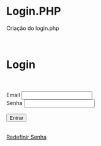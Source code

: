 # Login.PHP
Criação do login.php

<?php
include('segurancazero.php');
include('conn.php');
if($_SERVER['REQUEST_METHOD']=='POST'){
    $email = $_POST['email'];
    $senha = $_POST['senha'];
    
    //verifique se o email existe//
    $sql = "SELECT COUNT(*) FROM tb_usuarios WHERE email_usuario = '$email'";
    $result = mysqli_query($link,$sql);
    $contador = mysqli_fetch_array($result);
    
    if($contador[0] == 0){
        //email não existe//
        header('Location: login.php?msg=Usuario e/ou senha invalidos!');
        exit();
    }

    else{
        //email existente//
        $sql = "SELECT tempero_usuario FROM tb_usuarios WHERE email_usuario = '$email'";
        $result = mysqli_query($link,$sql);
        $tbl = mysqli_fetch_array($result);
        $tempero = $tbl[0];
    }

    $senha = md5($senha . $tempero);

    $sql = "SELECT COUNT(*) FROM tb_usuarios WHERE email_usuario = '$email'
    AND senha_usuario = '$senha'";
    $result = mysqli_query($link,$sql);
    $count = mysqli_fetch_array($result);
    if($count[0] == 1){
        //email e senha corretos//
        
        $sql = "SELECT id_usuario, apelido_usuario, nivel_usuario
        FROM tb_usuarios WHERE email_usuario = '$email' AND senha_usuario = '$senha'";
        echo$sql;
        $result = mysqli_query($link,$sql);
        $tbl = mysqli_fetch_array($result);
        $_SESSION['id_usuario'] = $tbl[0];
        $_SESSION['apelido'] = $tbl[1];
        $_SESSION['nivel'] = $tbl[2];
        mysqli_close($link);
        header('Location: index.php');
        exit();
    }
    else{
        mysqli_close($link);
        header('Location: login.php?msg=Usuario e/ou senha invalidos!');
        exit();
    }
}

?>

<!DOCTYPE html>
<html lang="pt-br">
<head>
    <meta charset="UTF-8">
    <meta name="viewport" content="width=device-width, initial-scale=1.0">
    <link rel="stylesheet" href="lista.css">
    <title>Login</title>
</head>
<body>
    <br>
    <h1>Login</h1>
    <?php
    include('msg_user.php');
    ?>
    <br><br>
    <form action="login.php" method="post">
        <label for="email">Email</label>
        <input type="email" name="email" id="email" required>
        <br>
        <label for="senha">Senha</label>
        <input type="password" name="senha" id="senha" required>
        <br><br>
        <input type="submit" value="Entrar">
    </form>
    <?php
    if(isset($_GET['msg']) && $_GET['msg'] == 'Usuario e/ou senha invalidos!'){
        ?>
    <br>
    <a href="recuperasenha.php">Redefinir Senha</a>
    <?php
    }
    ?>
</body>
</html>
